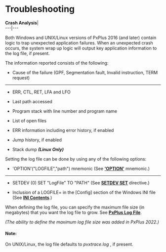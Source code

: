 # Troubleshooting

**Crash Analysis**|   
---|---  
  
Both Windows and UNIX/Linux versions of PxPlus 2016 (and later) contain logic to trap unexpected application failures. When an unexpected crash occurs, the system wrap up logic will output key application information to the log file, if present.

The information reported consists of the following:

  * Cause of the failure (GPF, Segmentation fault, Invalid instruction, TERM request)

  
---  
  
  * ERR, CTL, RET, LFA and LFO

  
  
  * Last path accessed

  
  
  * Program stack with line number and program name

  
  
  * List of open files

  
  
  * ERR information including error history, if enabled

  
  
  * Jump history, if enabled

  
  
  * Stack dump **_(Linux Only)_**

  
  
Setting the log file can be done by using any of the following options:

  * 'OPTION'("LOGFILE","path") mnemonic (See **['OPTION'](../../mnemonics/option.md)** mnemonic.)

  
---  
  
  * SETDEV (0) SET "LogFile" TO "PATH" (See **[SETDEV SET](../../directives/setdev_set.md)** directive.)

  
  
  * Inclusion of a LOGFILE= in the [Config] section of the Windows INI file (See **[INI Contents](../Customizing%20PxPlus/INI%20Contents.md)**.)

  
  
When defining the log file, you can specify the maximum file size (in megabytes) that you want the log file to grow. See **[PxPlus Log File](../../PxPlus%20User%20Guide/Development%20Tools/Error%20Handling%20and%20Debugging/Additional%20Debugging%20Procedures%20and%20Facilities.htm#logfile)**.

_(The ability to define the maximum log file size was added in PxPlus 2022.)_

#### **Note:**  
On UNIX/Linux, the log file defaults to _pvxtrace.log_ , if present.
